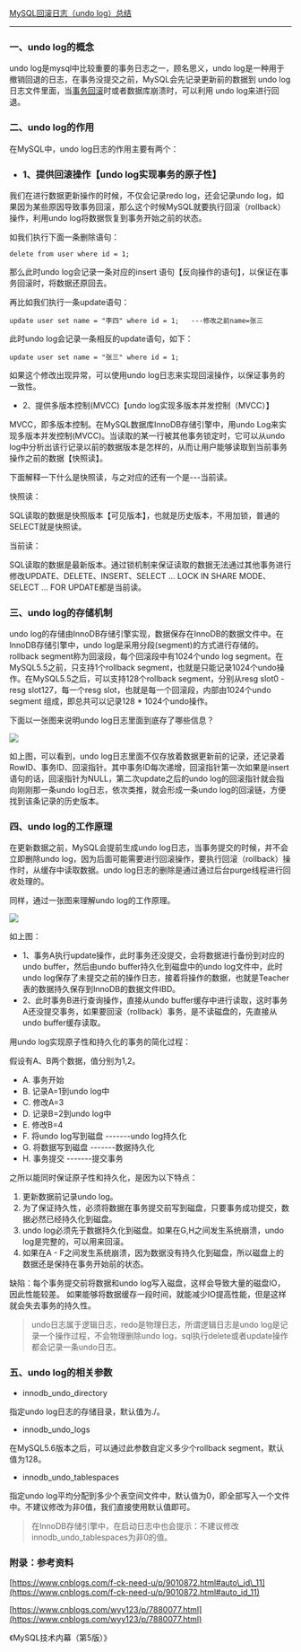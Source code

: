 [MySQL回滚日志（undo log）总结](https://blog.csdn.net/Weixiaohuai/article/details/117867353)

___

### 一、undo log的概念

undo log是mysql中比较重要的事务日志之一，顾名思义，undo log是一种用于撤销回退的日志，在事务没提交之前，MySQL会先记录更新前的数据到 undo log日志文件里面，当[事务回滚](https://so.csdn.net/so/search?q=%E4%BA%8B%E5%8A%A1%E5%9B%9E%E6%BB%9A&spm=1001.2101.3001.7020)时或者数据库崩溃时，可以利用 undo log来进行回退。

### 二、undo log的作用

在MySQL中，undo log日志的作用主要有两个：

-   ### 1、提供回滚操作【undo log实现事务的原子性】

我们在进行数据更新操作的时候，不仅会记录redo log，还会记录undo log，如果因为某些原因导致事务回滚，那么这个时候MySQL就要执行回滚（rollback）操作，利用undo log将数据恢复到事务开始之前的状态。

如我们执行下面一条删除语句：

```
delete from user where id = 1;
```

那么此时undo log会记录一条对应的insert 语句【反向操作的语句】，以保证在事务回滚时，将数据还原回去。

再比如我们执行一条update语句：

```
update user set name = "李四" where id = 1;   ---修改之前name=张三
```

此时undo log会记录一条相反的update语句，如下：

```
update user set name = "张三" where id = 1;
```

如果这个修改出现异常，可以使用undo log日志来实现回滚操作，以保证事务的一致性。

-   2、提供多版本控制(MVCC)【undo log实现多版本并发控制（MVCC）】

MVCC，即多版本控制。在MySQL数据库InnoDB存储引擎中，用undo Log来实现多版本并发控制(MVCC)。当读取的某一行被其他事务锁定时，它可以从undo log中分析出该行记录以前的数据版本是怎样的，从而让用户能够读取到当前事务操作之前的数据【快照读】。

下面解释一下什么是快照读，与之对应的还有一个是---当前读。

快照读：

SQL读取的数据是快照版本【可见版本】，也就是历史版本，不用加锁，普通的SELECT就是快照读。

当前读：

SQL读取的数据是最新版本。通过锁机制来保证读取的数据无法通过其他事务进行修改UPDATE、DELETE、INSERT、SELECT … LOCK IN SHARE MODE、SELECT … FOR UPDATE都是当前读。

### 三、undo log的存储机制

undo log的存储由InnoDB存储引擎实现，数据保存在InnoDB的数据文件中。在InnoDB存储引擎中，undo log是采用分段(segment)的方式进行存储的。rollback segment称为回滚段，每个回滚段中有1024个undo log segment。在MySQL5.5之前，只支持1个rollback segment，也就是只能记录1024个undo操作。在MySQL5.5之后，可以支持128个rollback segment，分别从resg slot0 - resg slot127，每一个resg slot，也就是每一个回滚段，内部由1024个undo segment 组成，即总共可以记录128 \* 1024个undo操作。

下面以一张图来说明undo log日志里面到底存了哪些信息？

![](https://img-blog.csdnimg.cn/20210613084841967.png?x-oss-process=image/watermark,type_ZmFuZ3poZW5naGVpdGk,shadow_10,text_aHR0cHM6Ly9ibG9nLmNzZG4ubmV0L1dlaXhpYW9odWFp,size_16,color_FFFFFF,t_70)

如上图，可以看到，undo log日志里面不仅存放着数据更新前的记录，还记录着RowID、事务ID、回滚指针。其中事务ID每次递增，回滚指针第一次如果是insert语句的话，回滚指针为NULL，第二次update之后的undo log的回滚指针就会指向刚刚那一条undo log日志，依次类推，就会形成一条undo log的回滚链，方便找到该条记录的历史版本。

### 四、undo log的工作原理

在更新数据之前，MySQL会提前生成undo log日志，当事务提交的时候，并不会立即删除undo log，因为后面可能需要进行回滚操作，要执行回滚（rollback）操作时，从缓存中读取数据。undo log日志的删除是通过通过后台purge线程进行回收处理的。

同样，通过一张图来理解undo log的工作原理。

![](https://img-blog.csdnimg.cn/20210613084909540.png?x-oss-process=image/watermark,type_ZmFuZ3poZW5naGVpdGk,shadow_10,text_aHR0cHM6Ly9ibG9nLmNzZG4ubmV0L1dlaXhpYW9odWFp,size_16,color_FFFFFF,t_70)

如上图：

-   1、事务A执行update操作，此时事务还没提交，会将数据进行备份到对应的undo buffer，然后由undo buffer持久化到磁盘中的undo log文件中，此时undo log保存了未提交之前的操作日志，接着将操作的数据，也就是Teacher表的数据持久保存到InnoDB的数据文件IBD。
-   2、此时事务B进行查询操作，直接从undo buffer缓存中进行读取，这时事务A还没提交事务，如果要回滚（rollback）事务，是不读磁盘的，先直接从undo buffer缓存读取。

用undo log实现原子性和持久化的事务的简化过程：

假设有A、B两个数据，值分别为1,2。

-   A. 事务开始
-   B. 记录A=1到undo log中
-   C. 修改A=3
-   D. 记录B=2到undo log中
-   E. 修改B=4
-   F. 将undo log写到磁盘 -------undo log持久化
-   G. 将数据写到磁盘 -------数据持久化
-   H. 事务提交 -------提交事务

之所以能同时保证原子性和持久化，是因为以下特点：

1.  更新数据前记录undo log。
2.  为了保证持久性，必须将数据在事务提交前写到磁盘，只要事务成功提交，数据必然已经持久化到磁盘。
3.  undo log必须先于数据持久化到磁盘。如果在G,H之间发生系统崩溃，undo log是完整的，可以用来回滚。
4.  如果在A - F之间发生系统崩溃，因为数据没有持久化到磁盘，所以磁盘上的数据还是保持在事务开始前的状态。

缺陷：每个事务提交前将数据和undo log写入磁盘，这样会导致大量的磁盘IO，因此性能较差。 如果能够将数据缓存一段时间，就能减少IO提高性能，但是这样就会失去事务的持久性。

> undo日志属于逻辑日志，redo是物理日志，所谓逻辑日志是undo log是记录一个操作过程，不会物理删除undo log，sql执行delete或者update操作都会记录一条undo日志。

### 五、undo log的相关参数

-   innodb\_undo\_directory

指定undo log日志的存储目录，默认值为./。

-    innodb\_undo\_logs 

在MySQL5.6版本之后，可以通过此参数自定义多少个rollback segment，默认值为128。

-    innodb\_undo\_tablespaces 

指定undo log平均分配到多少个表空间文件中，默认值为0，即全部写入一个文件中。不建议修改为非0值，我们直接使用默认值即可。

> 在InnoDB存储引擎中，在启动日志中也会提示：不建议修改 innodb\_undo\_tablespaces为非0的值。

### 附录：参考资料

[https://www.cnblogs.com/f-ck-need-u/p/9010872.html#auto\_id\_11](https://www.cnblogs.com/f-ck-need-u/p/9010872.html#auto_id_11)

[https://www.cnblogs.com/wyy123/p/7880077.html](https://www.cnblogs.com/wyy123/p/7880077.html)

《MySQL技术内幕（第5版）》